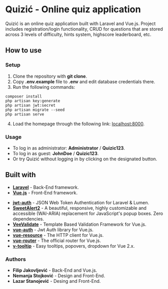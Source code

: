 # Quizić - Online quiz application
Quizić is an online quiz application built with Laravel and Vue.js. Project includes registration/login functionality, CRUD for questions that are stored across 3 levels of difficulty, hints system, highscore leaderboard, etc.
## How to use
### Setup
1. Clone the repository with **git clone**.
2. Copy **.env.example** file to **.env** and edit database credentials there.
3. Run the following commands:
```
composer install
php artisan key:generate
php artisan jwt:secret
php artisan migrate --seed
php artisan serve
```
4. Load the homepage through the following link: [localhost:8000](localhost:8000).
### Usage
* To log in as administrator: **Administrator** / **Quizic123**.
* To log in as guest: **JohnDoe** / **Quizic123**.
* Or try Quizić without logging in by clicking on the designated button.
## Built with
- **[Laravel](https://laravel.com/)** - Back-End framework.
- **[Vue.js](https://vuejs.org/)** - Front-End framework.
* **[jwt-auth](https://github.com/tymondesigns/jwt-auth)** - JSON Web Token Authentication for Laravel & Lumen.
* **[SweetAlert2](https://sweetalert2.github.io)** - A beautiful, responsive, highly customizable and accessible (WAI-ARIA) replacement for JavaScript's popup boxes. Zero dependencies.
* **[VeeValidate](https://github.com/baianat/vee-validate)** - Template Based Validation Framework for Vue.js.
* **[vue-auth](https://github.com/websanova/vue-auth)** - Jwt Auth library for Vue.js.
* **[vue-resource](https://github.com/pagekit/vue-resource)** - The HTTP client for Vue.js.
* **[vue-router](https://github.com/vuejs/vue-router)** - The official router for Vue.js.
* **[v-tooltip](https://github.com/Akryum/v-tooltip)** - Easy tooltips, popovers, dropdown for Vue 2.x.
### Authors
* **Filip Jakovljević** - Back-End and Vue.js.
* **Nemanja Stojković** - Design and Front-End.
* **Lazar Stanojević** - Desing and Front-End.
